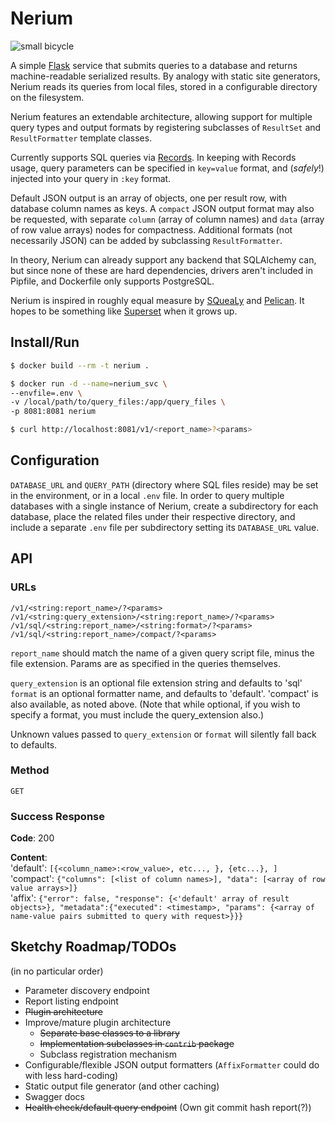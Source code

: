 # Nerium

![small bicycle](https://dl.dropboxusercontent.com/s/7kba2cgrcvuj0hy/nerium-bicycle-sm.jpg)

A simple [Flask](http://flask.pocoo.org/) service that submits queries to a database and returns machine-readable serialized results. By analogy with static site generators, Nerium reads its queries from local files, stored in a configurable directory on the filesystem.

Nerium features an extendable architecture, allowing support for multiple query types and output formats by registering subclasses of `ResultSet` and `ResultFormatter` template classes.

Currently supports SQL queries via [Records](https://github.com/kennethreitz/records). In keeping with Records usage, query parameters can be specified in `key=value` format, and (_safely_!) injected into your query in `:key` format.

Default JSON output is an array of objects, one per result row, with database column names as keys. A `compact` JSON output format may also be requested, with separate `column` (array of column names) and `data` (array of row value arrays) nodes for compactness. Additional formats (not necessarily JSON) can be added by subclassing `ResultFormatter`.

In theory, Nerium can already support any backend that SQLAlchemy can, but since none of these are hard dependencies, drivers aren't included in Pipfile, and Dockerfile only supports PostgreSQL.

Nerium is inspired in roughly equal measure by [SQueaLy](https://hashedin.com/2017/04/24/squealy-intro-how-to-build-customized-dashboard/) and [Pelican](https://blog.getpelican.com/). It hopes to be something like [Superset](https://superset.incubator.apache.org/) when it grows up.

## Install/Run

```bash
$ docker build --rm -t nerium .

$ docker run -d --name=nerium_svc \
--envfile=.env \
-v /local/path/to/query_files:/app/query_files \
-p 8081:8081 nerium

$ curl http://localhost:8081/v1/<report_name>?<params>
```

## Configuration

`DATABASE_URL` and `QUERY_PATH` (directory where SQL files reside) may be set in the environment, or in a local `.env` file. In order to query multiple databases with a single instance of Nerium, create a subdirectory for each database, place the related files under their respective directory, and include a separate `.env` file per subdirectory setting its `DATABASE_URL` value.

## API

### URLs

`/v1/<string:report_name>/?<params>`  
`/v1/<string:query_extension>/<string:report_name>/?<params>`  
`/v1/sql/<string:report_name>/<string:format>/?<params>`  
`/v1/sql/<string:report_name>/compact/?<params>`

`report_name` should match the name of a given query script file, minus the file extension. Params are as specified in the queries themselves.

`query_extension` is an optional file extension string and defaults to 'sql'
`format` is an optional formatter name, and defaults to 'default'. 'compact' is also available, as noted above. (Note that while optional, if you wish to specify a format, you must include the query_extension also.)

Unknown values passed to `query_extension` or `format` will silently fall back to defaults.

### Method

`GET`

### Success Response

**Code**: 200

**Content**:  
'default': `[{<column_name>:<row_value>, etc..., }, {etc...}, ]`  
'compact': `{"columns": [<list of column names>], "data": [<array of row value arrays>]}`  
'affix': `{"error": false, "response": {<'default' array of result objects>}, "metadata":{"executed": <timestamp>, "params": {<array of name-value pairs submitted to query with request>}}}`

## Sketchy Roadmap/TODOs

(in no particular order)

- Parameter discovery endpoint
- Report listing endpoint
- ~~Plugin architecture~~
- Improve/mature plugin architecture
    - ~~Separate base classes to a library~~
    - ~~Implementation subclasses in `contrib` package~~
    - Subclass registration mechanism
- Configurable/flexible JSON output formatters (`AffixFormatter` could do with less hard-coding)
- Static output file generator (and other caching)
- Swagger docs
- ~~Health check/default query endpoint~~ (Own git commit hash report(?))
